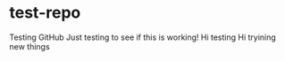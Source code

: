 # test-repo
Testing GitHub
Just testing to see if this is working!
Hi testing
Hi tryining new things